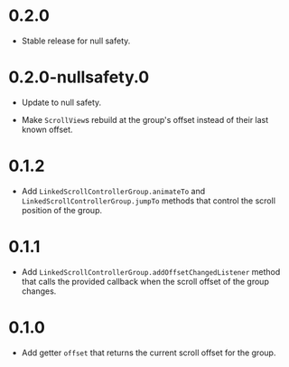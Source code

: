# 0.2.0

  * Stable release for null safety.

# 0.2.0-nullsafety.0

  * Update to null safety.

  * Make `ScrollView`s rebuild at the group's offset instead of their last
    known offset.

# 0.1.2

  * Add `LinkedScrollControllerGroup.animateTo` and
    `LinkedScrollControllerGroup.jumpTo` methods that control the scroll
    position of the group.

# 0.1.1

  * Add `LinkedScrollControllerGroup.addOffsetChangedListener` method that calls
    the provided callback when the scroll offset of the group changes.

# 0.1.0

  * Add getter `offset` that returns the current scroll offset for the group.